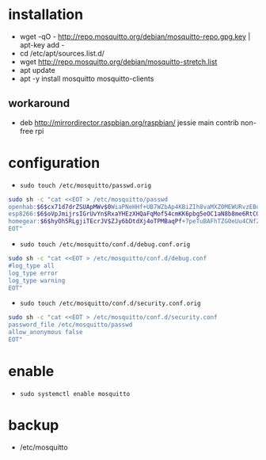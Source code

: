 # installation
 - wget -qO - http://repo.mosquitto.org/debian/mosquitto-repo.gpg.key | apt-key add -
 - cd /etc/apt/sources.list.d/
 - wget http://repo.mosquitto.org/debian/mosquitto-stretch.list
 - apt update
 - apt -y install mosquitto mosquitto-clients

## workaround
 - deb http://mirrordirector.raspbian.org/raspbian/ jessie main contrib non-free rpi

# configuration
 - `sudo touch /etc/mosquitto/passwd.orig`
```bash
sudo sh -c "cat <<EOT > /etc/mosquitto/passwd
openhab:$6$cx71d7drZSUApMWv$0WiaPNeHHf+UB7WZbAp4KBiZIh8vaMXZ0MEWURvzEBo/mzOnrjoR9YMr0+bqoShp23yciFTLttrOXonPMJ1ttQ==
esp8266:$6$oVpJmijrsIGrUvYn$RxaYHEzXHQaFqMof54cmKK6pbg5eOC1aN8b8me6RtCQcZh0Myznxgz/2rXO51r2CQ4FIseBY1Jn4PhvzPeV9sw==
homegear:$6$hyOh5RLgjiTEcrJV$ZJy6bDtdXj4oTPMBaqPf+7peTuBAFhTZG0eUu4CNfZxoH8Aj5mxU4L36OB6Z52RWv5bQ3Gxb3qg+jvBzqa5Edw==
EOT"
```
 - `sudo touch /etc/mosquitto/conf.d/debug.conf.orig`
```bash
sudo sh -c "cat <<EOT > /etc/mosquitto/conf.d/debug.conf
#log_type all
log_type error
log_type warning
EOT"
```
 - `sudo touch /etc/mosquitto/conf.d/security.conf.orig`
```bash
sudo sh -c "cat <<EOT > /etc/mosquitto/conf.d/security.conf
password_file /etc/mosquitto/passwd
allow_anonymous false
EOT"
```

# enable
 - `sudo systemctl enable mosquitto`

# backup
 - /etc/mosquitto
